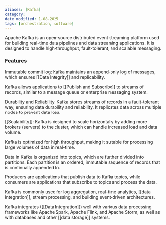 ```yaml
---
aliases: [Kafka]
category:
date modified: 1-08-2025
tags: [orchestration, software]
---
```

Apache Kafka is an open-source distributed event streaming platform used for building real-time data pipelines and data streaming applications. It is designed to handle high-throughput, fault-tolerant, and scalable messaging. 

### Features

Immutable commit log: Kafka maintains an append-only log of messages, which ensures [[Data Integrity]] and replicability.

Kafka allows applications to [[Publish and Subscribe]] to streams of records, similar to a message queue or enterprise messaging system.

Durability and Reliability: Kafka stores streams of records in a fault-tolerant way, ensuring data durability and reliability. It replicates data across multiple nodes to prevent data loss.

[[Scalability]]: Kafka is designed to scale horizontally by adding more brokers (servers) to the cluster, which can handle increased load and data volume.

Kafka is optimized for high throughput, making it suitable for processing large volumes of data in real-time.

Data in Kafka is organized into topics, which are further divided into partitions. Each partition is an ordered, immutable sequence of records that is continually appended to.

Producers are applications that publish data to Kafka topics, while consumers are applications that subscribe to topics and process the data.

Kafka is commonly used for log aggregation, real-time analytics, [[data integration]], stream processing, and building event-driven architectures.

Kafka integrates ([[Data Integration]]) well with various data processing frameworks like Apache Spark, Apache Flink, and Apache Storm, as well as with databases and other [[data storage]] systems.
